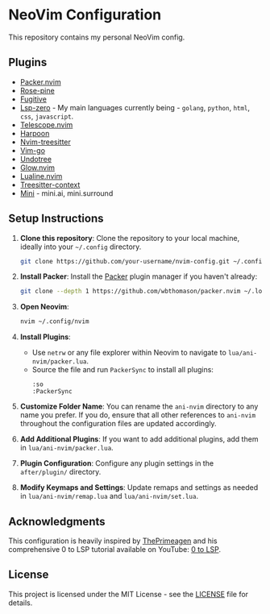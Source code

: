 # NeoVim Configuration

This repository contains my personal NeoVim config.

## Plugins 

- [Packer.nvim](https://github.com/wbthomason/packer.nvim)
- [Rose-pine](https://github.com/rose-pine/neovim)
- [Fugitive](https://github.com/tpope/vim-fugitive)
- [Lsp-zero](https://github.com/VonHeikemen/lsp-zero.nvim) - My main languages currently being - `golang`, `python`, `html`, `css`, `javascript`.
- [Telescope.nvim](https://github.com/nvim-telescope/telescope.nvim)
- [Harpoon](https://github.com/ThePrimeagen/harpoon)
- [Nvim-treesitter](https://github.com/nvim-treesitter/nvim-treesitter)
- [Vim-go](https://github.com/fatih/vim-go)
- [Undotree](https://github.com/mbbill/undotree)
- [Glow.nvim](https://github.com/ellisonleao/glow.nvim)
- [Lualine.nvim](https://github.com/nvim-lualine/lualine.nvim)
- [Treesitter-context](https://github.com/nvim-treesitter/nvim-treesitter-context)
- [Mini](https://github.com/echasnovski/mini.nvim?tab=readme-ov-file) - mini.ai, mini.surround

## Setup Instructions

1. **Clone this repository**: Clone the repository to your local machine, ideally into your `~/.config` directory.
   ```bash
   git clone https://github.com/your-username/nvim-config.git ~/.config/nvim
   ```

2. **Install Packer**: Install the [Packer](https://github.com/wbthomason/packer.nvim) plugin manager if you haven't already:
   ```bash
   git clone --depth 1 https://github.com/wbthomason/packer.nvim ~/.local/share/nvim/site/pack/packer/start/packer.nvim
   ```

3. **Open Neovim**:
   ```bash
   nvim ~/.config/nvim
   ```

4. **Install Plugins**:
   - Use `netrw` or any file explorer within Neovim to navigate to `lua/ani-nvim/packer.lua`.
   - Source the file and run `PackerSync` to install all plugins:
     ```nvim
     :so
     :PackerSync
     ```

5. **Customize Folder Name**: You can rename the `ani-nvim` directory to any name you prefer. If you do, ensure that all other references to `ani-nvim` throughout the configuration files are updated accordingly.

6. **Add Additional Plugins**: If you want to add additional plugins, add them in `lua/ani-nvim/packer.lua`.

7. **Plugin Configuration**: Configure any plugin settings in the `after/plugin/` directory.

8. **Modify Keymaps and Settings**: Update remaps and settings as needed in `lua/ani-nvim/remap.lua` and `lua/ani-nvim/set.lua`.

## Acknowledgments

This configuration is heavily inspired by [ThePrimeagen](https://github.com/ThePrimeagen) and his comprehensive 0 to LSP tutorial available on YouTube: [0 to LSP](https://youtu.be/w7i4amO_zaE?si=lDCMgt7XvF45A2hs).

## License

This project is licensed under the MIT License - see the [LICENSE](LICENSE) file for details.

